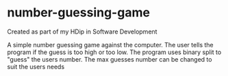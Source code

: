 # number-guessing-game
Created as part of my HDip in Software Development

A simple number guessing game against the computer. The user tells the program if the guess is too high or too low. The program uses binary split to "guess" the users number.
The max guesses number can be changed to suit the users needs

